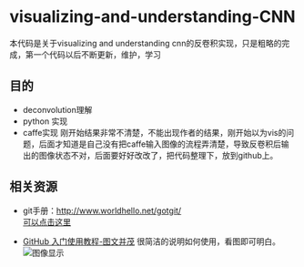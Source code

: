 # visualizing-and-understanding-CNN
本代码是关于visualizing and understanding cnn的反卷积实现，只是粗略的完成，第一个代码以后不断更新，维护，学习

## 目的
* deconvolution理解
* python 实现
* caffe实现
刚开始结果非常不清楚，不能出现作者的结果，刚开始以为vis的问题，后面才知道是自己没有把caffe输入图像的流程弄清楚，导致反卷积后输出的图像状态不对，后面要好好改改了，把代码整理下，放到github上。

## 相关资源
- git手册：http://www.worldhello.net/gotgit/   
[可以点击这里](http://www.worldhello.net/gotgit/)


- [GitHub 入门使用教程-图文并茂](http://developer.51cto.com/art/201407/446249_all.htm) 很简洁的说明如何使用，看图即可明白。 
![图像显示](images/git_workflow.png)

